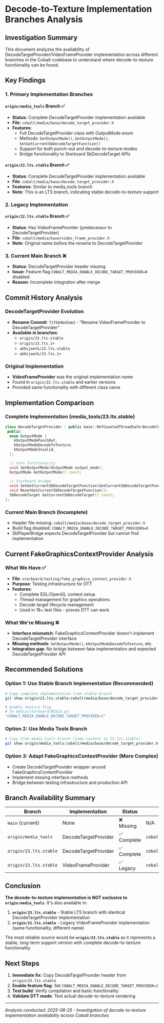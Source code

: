 # Decode-to-Texture Implementation Branches Analysis

## Investigation Summary

This document analyzes the availability of DecodeTargetProvider/VideoFrameProvider implementation across different branches in the Cobalt codebase to understand where decode-to-texture functionality can be found.

## Key Findings

### 1. Primary Implementation Branches

#### `origin/media_tools` Branch ✅
- **Status**: Complete DecodeTargetProvider implementation available
- **File**: `cobalt/media/base/decode_target_provider.h`
- **Features**:
  - Full DecodeTargetProvider class with OutputMode enum
  - Methods: `SetOutputMode()`, `GetOutputMode()`, `SetGetCurrentSbDecodeTargetFunction()`
  - Support for both punch-out and decode-to-texture modes
  - Bridge functionality to Starboard SbDecodeTarget APIs

#### `origin/23.lts.stable` Branch ✅
- **Status**: Complete DecodeTargetProvider implementation available
- **File**: `cobalt/media/base/decode_target_provider.h`
- **Features**: Similar to media_tools branch
- **Note**: This is an LTS branch, indicating stable decode-to-texture support

### 2. Legacy Implementation

#### `origin/22.lts.stable` Branch ✅
- **Status**: Has VideoFrameProvider (predecessor to DecodeTargetProvider)
- **File**: `cobalt/media/base/video_frame_provider.h`
- **Note**: Original name before the rename to DecodeTargetProvider

### 3. Current Main Branch ❌
- **Status**: DecodeTargetProvider header missing
- **Issue**: Feature flag `COBALT_MEDIA_ENABLE_DECODE_TARGET_PROVIDER=0` disabled
- **Reason**: Incomplete integration after merge

## Commit History Analysis

### DecodeTargetProvider Evolution
- **Rename Commit**: `71f504bd3de2` - "Rename VideoFrameProvider to DecodeTargetProvider"
- **Available in branches**:
  - `origin/23.lts.stable`
  - `origin/23.lts.1+`
  - `abhijeetk/23.lts.stable`
  - `abhijeetk/23.lts.1+`

### Original Implementation
- **VideoFrameProvider** was the original implementation name
- Found in `origin/22.lts.stable` and earlier versions
- Provided same functionality with different class name

## Implementation Comparison

### Complete Implementation (media_tools/23.lts.stable)
```cpp
class DecodeTargetProvider : public base::RefCountedThreadSafe<DecodeTargetProvider> {
 public:
  enum OutputMode {
    kOutputModePunchOut,
    kOutputModeDecodeToTexture,
    kOutputModeInvalid,
  };

  // Core functionality
  void SetOutputMode(OutputMode output_mode);
  OutputMode GetOutputMode() const;
  
  // Starboard bridge
  void SetGetCurrentSbDecodeTargetFunction(GetCurrentSbDecodeTargetFunction function);
  void ResetGetCurrentSbDecodeTargetFunction();
  SbDecodeTarget GetCurrentSbDecodeTarget() const;
};
```

### Current Main Branch (Incomplete)
- Header file missing: `cobalt/media/base/decode_target_provider.h`
- Build flag disabled: `COBALT_MEDIA_ENABLE_DECODE_TARGET_PROVIDER=0`
- SbPlayerBridge expects DecodeTargetProvider but cannot find implementation

## Current FakeGraphicsContextProvider Analysis

### What We Have ✅
- **File**: `starboard/testing/fake_graphics_context_provider.h`
- **Purpose**: Testing infrastructure for DTT
- **Features**:
  - Complete EGL/OpenGL context setup
  - Thread management for graphics operations
  - Decode target lifecycle management
  - Used in 18+ test files - proves DTT can work

### What We're Missing ❌
- **Interface mismatch**: FakeGraphicsContextProvider doesn't implement DecodeTargetProvider interface
- **Missing methods**: `SetOutputMode()`, `kOutputModeDecodeToTexture`, etc.
- **Integration gap**: No bridge between fake implementation and expected DecodeTargetProvider API

## Recommended Solutions

### Option 1: Use Stable Branch Implementation (Recommended)
```bash
# Copy complete implementation from stable branch
git show origin/23.lts.stable:cobalt/media/base/decode_target_provider.h > cobalt/media/base/decode_target_provider.h

# Enable feature flag
# In media/starboard/BUILD.gn:
"COBALT_MEDIA_ENABLE_DECODE_TARGET_PROVIDER=1"
```

### Option 2: Use Media Tools Branch
```bash
# Copy from media_tools branch (same content as 23.lts.stable)
git show origin/media_tools:cobalt/media/base/decode_target_provider.h > cobalt/media/base/decode_target_provider.h
```

### Option 3: Adapt FakeGraphicsContextProvider (More Complex)
- Create DecodeTargetProvider wrapper around FakeGraphicsContextProvider
- Implement missing interface methods
- Bridge between testing infrastructure and production API

## Branch Availability Summary

| Branch | Implementation | Status | File |
|--------|---------------|--------|------|
| `main` (current) | None | ❌ Missing | N/A |
| `origin/media_tools` | DecodeTargetProvider | ✅ Complete | `cobalt/media/base/decode_target_provider.h` |
| `origin/23.lts.stable` | DecodeTargetProvider | ✅ Complete | `cobalt/media/base/decode_target_provider.h` |
| `origin/22.lts.stable` | VideoFrameProvider | ✅ Legacy | `cobalt/media/base/video_frame_provider.h` |

## Conclusion

**The decode-to-texture implementation is NOT exclusive to `origin/media_tools`**. It's also available in:

1. **`origin/23.lts.stable`** - Stable LTS branch with identical DecodeTargetProvider implementation
2. **`origin/22.lts.stable`** - Legacy VideoFrameProvider implementation (same functionality, different name)

The most reliable source would be **`origin/23.lts.stable`** as it represents a stable, long-term support version with complete decode-to-texture functionality.

## Next Steps

1. **Immediate fix**: Copy DecodeTargetProvider header from `origin/23.lts.stable`
2. **Enable feature flag**: Set `COBALT_MEDIA_ENABLE_DECODE_TARGET_PROVIDER=1`
3. **Test build**: Verify compilation and basic functionality
4. **Validate DTT mode**: Test actual decode-to-texture rendering

---
*Analysis conducted: 2025-08-25 - Investigation of decode-to-texture implementation availability across Cobalt branches*
